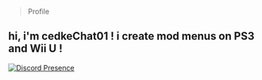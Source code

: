 > Profile
## hi, i'm cedkeChat01 ! i create mod menus on PS3 and Wii U !

[![Discord Presence](https://lanyard.cnrad.dev/api/1139493151283884052)](https://discord.com/users/1139493151283884052)
